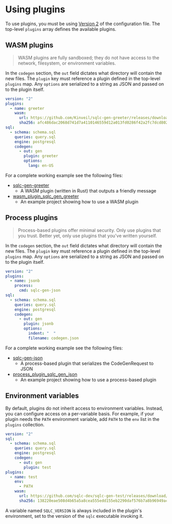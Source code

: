 # Using plugins

To use plugins, you must be using [Version 2](../reference/config.md#version-2) of
the configuration file. The top-level `plugins` array defines the available
plugins.

## WASM plugins

> WASM plugins are fully sandboxed; they do not have access to the network,
> filesystem, or environment variables.

In the `codegen` section, the `out` field dictates what directory will contain
the new files. The `plugin` key must reference a plugin defined in the
top-level `plugins` map. Any `options` are serialized to a string as JSON and
passed on to the plugin itself.

```yaml
version: "2"
plugins:
  - name: greeter
    wasm:
      url: https://github.com/Kinveil/sqlc-gen-greeter/releases/download/v0.1.0/sqlc-gen-greeter.wasm
      sha256: afc486dac2068d741d7a4110146559d12a013fd0286f42a2fc7dcd802424ad07
sql:
  - schema: schema.sql
    queries: query.sql
    engine: postgresql
    codegen:
      - out: gen
        plugin: greeter
        options:
          lang: en-US
```

For a complete working example see the following files:

- [sqlc-gen-greeter](https://github.com/Kinveil/sqlc-gen-greeter)
  - A WASM plugin (written in Rust) that outputs a friendly message
- [wasm_plugin_sqlc_gen_greeter](https://github.com/Kinveil/sqlc/tree/main/internal/endtoend/testdata/wasm_plugin_sqlc_gen_greeter)
  - An example project showing how to use a WASM plugin

## Process plugins

> Process-based plugins offer minimal security. Only use plugins that you
> trust. Better yet, only use plugins that you've written yourself.

In the `codegen` section, the `out` field dictates what directory will contain
the new files. The `plugin` key must reference a plugin defined in the
top-level `plugins` map. Any `options` are serialized to a string as JSON and
passed on to the plugin itself.

```yaml
version: "2"
plugins:
  - name: jsonb
    process:
      cmd: sqlc-gen-json
sql:
  - schema: schema.sql
    queries: query.sql
    engine: postgresql
    codegen:
      - out: gen
        plugin: jsonb
        options:
          indent: "  "
          filename: codegen.json
```

For a complete working example see the following files:

- [sqlc-gen-json](https://github.com/Kinveil/sqlc/tree/main/cmd/sqlc-gen-json)
  - A process-based plugin that serializes the CodeGenRequest to JSON
- [process_plugin_sqlc_gen_json](https://github.com/Kinveil/sqlc/tree/main/internal/endtoend/testdata/process_plugin_sqlc_gen_json)
  - An example project showing how to use a process-based plugin

## Environment variables

By default, plugins do not inherit access to environment variables. Instead,
you can configure access on a per-variable basis. For example, if your plugin
needs the `PATH` environment variable, add `PATH` to the `env` list in the
`plugins` collection.

```yaml
version: "2"
sql:
  - schema: schema.sql
    queries: query.sql
    engine: postgresql
    codegen:
      - out: gen
        plugin: test
plugins:
  - name: test
    env:
      - PATH
    wasm:
      url: https://github.com/sqlc-dev/sqlc-gen-test/releases/download/v0.1.0/sqlc-gen-test.wasm
      sha256: 138220eae508d4b65a5a8cea555edd155eb2290daf576b7a8b96949acfeb3790
```

A variable named `SQLC_VERSION` is always included in the plugin's
environment, set to the version of the `sqlc` executable invoking it.
